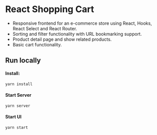 # React Shopping Cart

- Responsive frontend for an e-commerce store using React, Hooks, React Select and React Router.
- Sorting and filter functionality with URL bookmarking support.
- Product detail page and show related products.
- Basic cart functionality.


## Run locally

#### Install:
`yarn install`

#### Start Server
`yarn server`

#### Start UI
`yarn start`

